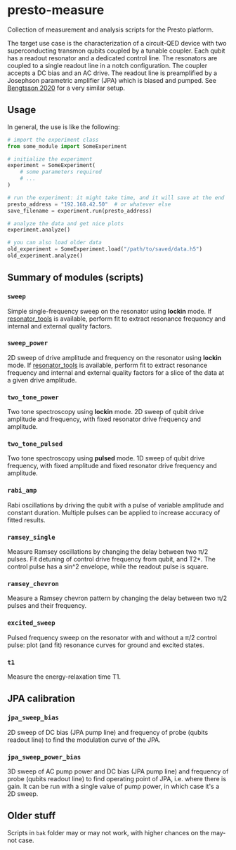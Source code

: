 # presto-measure

Collection of measurement and analysis scripts for the Presto platform.

The target use case is the characterization of a circuit-QED device with two superconducting transmon qubits coupled by
a tunable coupler. Each qubit has a readout resonator and a dedicated control line. The resonators are coupled to a
single readout line in a notch configuration. The coupler accepts a DC bias and an AC drive. The readout line is
preamplified by a Josephson parametric amplifier (JPA) which is biased and pumped. See [Bengtsson
2020](https://doi.org/10.1103/PhysRevApplied.14.034010) for a very similar setup.



## Usage

In general, the use is like the following:
```python
# import the experiment class
from some_module import SomeExperiment

# initialize the experiment
experiment = SomeExperiment(
    # some parameters required
    # ...
)

# run the experiment: it might take time, and it will save at the end
presto_address = "192.168.42.50"  # or whatever else
save_filename = experiment.run(presto_address)

# analyze the data and get nice plots
experiment.analyze()

# you can also load older data
old_experiment = SomeExperiment.load("/path/to/saved/data.h5")
old_experiment.analyze()
```



## Summary of modules (scripts)

### `sweep`
Simple single-frequency sweep on the resonator using **lockin** mode. If
[resonator_tools](https://github.com/sebastianprobst/resonator_tools) is available, perform fit to extract resonance
frequency and internal and external quality factors.

### `sweep_power`
2D sweep of drive amplitude and frequency on the resonator using **lockin** mode. If
[resonator_tools](https://github.com/sebastianprobst/resonator_tools) is available, perform fit to extract resonance
frequency and internal and external quality factors for a slice of the data at a given drive amplitude.

### `two_tone_power`
Two tone spectroscopy using **lockin** mode. 2D sweep of qubit drive amplitude and frequency, with fixed resonator
drive frequency and amplitude.

### `two_tone_pulsed`
Two tone spectroscopy using **pulsed** mode. 1D sweep of qubit drive frequency, with fixed amplitude and fixed
resonator drive frequency and amplitude.

### `rabi_amp`
Rabi oscillations by driving the qubit with a pulse of variable amplitude and constant duration. Multiple pulses can be
applied to increase accuracy of fitted results.

### `ramsey_single`
Measure Ramsey oscillations by changing the delay between two π/2 pulses. Fit detuning of control drive frequency from
qubit, and T2*. The control pulse has a sin^2 envelope, while the readout pulse is square.

### `ramsey_chevron`
Measure a Ramsey chevron pattern by changing the delay between two π/2 pulses and their frequency.

### `excited_sweep`
Pulsed frequency sweep on the resonator with and without a π/2 control pulse: plot (and fit) resonance curves for
ground and excited states.

### `t1`
Measure the energy-relaxation time T1.



## JPA calibration

### `jpa_sweep_bias`
2D sweep of DC bias (JPA pump line) and frequency of probe (qubits readout line) to find the modulation curve of the
JPA.

### `jpa_sweep_power_bias`
3D sweep of AC pump power and DC bias (JPA pump line) and frequency of probe (qubits readout line) to find operating
point of JPA, i.e. where there is gain. It can be run with a single value of pump power, in which case it's a 2D sweep.



## Older stuff
Scripts in `bak` folder may or may not work, with higher chances on the may-not case.
